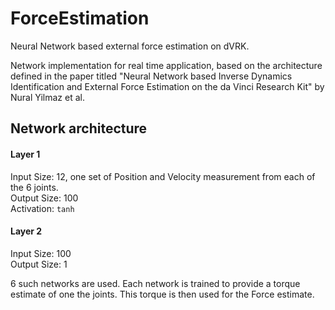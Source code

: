 # ForceEstimation
Neural Network based external force estimation on dVRK.

Network implementation for real time application, based on the architecture defined in the paper titled "Neural Network based Inverse Dynamics Identification and External Force Estimation on the da Vinci Research Kit" by Nural Yilmaz et al.

## Network architecture
#### Layer 1
Input Size: 12, one set of Position and Velocity measurement from each of the 6 joints.  
Output Size: 100  
Activation: `tanh`  
  
#### Layer 2
Input Size: 100  
Output Size: 1  
  
  
6 such networks are used. Each network is trained to provide a torque estimate of one the joints. This torque is then used for the Force estimate.
